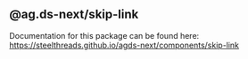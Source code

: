 ## @ag.ds-next/skip-link

Documentation for this package can be found here: https://steelthreads.github.io/agds-next/components/skip-link
